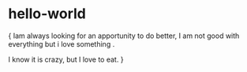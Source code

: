 # hello-world

{
Iam always looking for an apportunity to do better,
I am not good with everything but i love something .

I know it is crazy, but I love  to eat.
}
